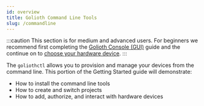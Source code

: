 ```yaml
---
id: overview
title: Golioth Command Line Tools
slug: /commandline
---
```


:::caution
This section is for medium and advanced users. For beginners we recommend first completing the [Golioth Console (GUI)](../1-console/1-overview.md) guide and the continue on to [choose your hardware device](../1-console/5-choose-device.md).
:::

The `goliothctl` allows you to provision and manage your devices from the command line. This portion of the Getting Started guide will demonstrate:

* How to install the command line tools
* How to create and switch projects
* How to add, authorize, and interact with hardware devices
